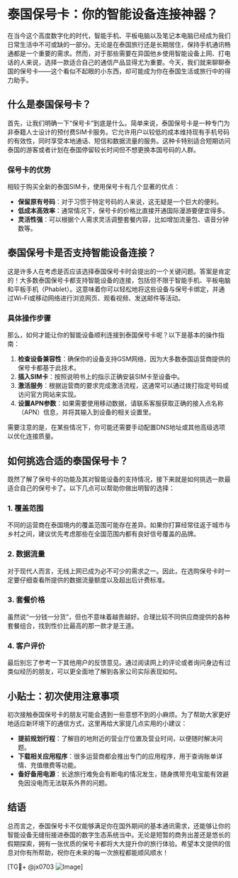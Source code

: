 # 泰国保号卡：你的智能设备连接神器？

在当今这个高度数字化的时代，智能手机、平板电脑以及笔记本电脑已经成为我们日常生活中不可或缺的一部分。无论是在泰国旅行还是长期居住，保持手机通讯畅通都是一个重要的需求。然而，对于那些需要在异国他乡使用智能设备上网、打电话的人来说，选择一款适合自己的通信产品显得尤为重要。今天，我们就来聊聊泰国的保号卡——这个看似不起眼的小东西，却可能成为你在泰国生活或旅行中的得力助手。

## 什么是泰国保号卡？

首先，让我们明确一下“保号卡”到底是什么。简单来说，泰国保号卡是一种专门为非泰籍人士设计的预付费SIM卡服务。它允许用户以较低的成本维持现有手机号码的有效性，同时享受本地通话、短信和数据流量的服务。这种卡特别适合短期访问泰国的游客或者计划在泰国停留较长时间但不想更换本国号码的人群。

### 保号卡的优势

相较于购买全新的泰国SIM卡，使用保号卡有几个显著的优点：
- **保留原有号码**：对于习惯于特定号码的人来说，这无疑是一个巨大的便利。
- **低成本高效率**：通常情况下，保号卡的价格比直接开通国际漫游要便宜得多。
- **灵活性强**：可以根据个人需求灵活调整套餐内容，比如增加流量包、语音分钟数等。

## 泰国保号卡是否支持智能设备连接？

这是许多人在考虑是否应该选择泰国保号卡时会提出的一个关键问题。答案是肯定的！大多数泰国保号卡都支持智能设备的连接，包括但不限于智能手机、平板电脑和平板手机（Phablet）。这意味着你可以轻松地将这些设备与保号卡绑定，并通过Wi-Fi或移动网络进行浏览网页、观看视频、发送邮件等活动。

### 具体操作步骤

那么，如何才能让你的智能设备顺利连接到泰国保号卡呢？以下是基本的操作指南：

1. **检查设备兼容性**：确保你的设备支持GSM网络，因为大多数泰国运营商提供的保号卡都基于此技术。
2. **插入SIM卡**：按照说明书上的指示正确安装SIM卡至设备中。
3. **激活服务**：根据运营商的要求完成激活流程，这通常可以通过拨打指定号码或访问官方网站来实现。
4. **设置APN参数**：如果需要使用移动数据，请联系客服获取正确的接入点名称（APN）信息，并将其输入到设备的相关设置里。

需要注意的是，在某些情况下，你可能还需要手动配置DNS地址或其他高级选项以优化连接质量。

## 如何挑选合适的泰国保号卡？

既然了解了保号卡的功能及其对智能设备的支持情况，接下来就是如何挑选一款最适合自己的保号卡了。以下几点可以帮助你做出明智的选择：

### 1. 覆盖范围
不同的运营商在泰国境内的覆盖范围可能存在差异。如果你打算经常往返于城市与乡村之间，建议优先考虑那些在全国范围内都有良好信号覆盖的品牌。

### 2. 数据流量
对于现代人而言，无线上网已成为必不可少的需求之一。因此，在选购保号卡时一定要仔细查看所提供的数据流量额度以及超出后计费标准。

### 3. 套餐价格
虽然说“一分钱一分货”，但也不意味着越贵越好。合理比较不同供应商提供的各种套餐组合，找到性价比最高的那一款才是王道。

### 4. 客户评价
最后别忘了参考一下其他用户的反馈意见。通过阅读网上的评论或者询问身边有过类似经历的朋友，可以更全面地了解到各家公司实际表现如何。

## 小贴士：初次使用注意事项

初次接触泰国保号卡的朋友可能会遇到一些意想不到的小麻烦。为了帮助大家更好地适应新环境下的通信方式，这里再给大家提几点实用的小建议：

- **提前规划行程**：了解目的地附近的营业厅位置及营业时间，以便随时解决问题。
- **下载相关应用程序**：很多运营商都会推出专门的应用程序，用于查询账单详情、充值缴费等功能。
- **备好备用电源**：长途旅行难免会有断电的情况发生，随身携带充电宝能有效避免因没电而无法联系外界的问题。

## 结语

总而言之，泰国保号卡不仅能够满足你在国外期间的基本通讯需求，还能够让你的智能设备无缝衔接进泰国的数字生态系统当中。无论是短暂的商务出差还是悠长的假期探索，拥有一张优质的保号卡都将大大提升你的旅行体验。希望本文提供的信息对你有所帮助，祝你在未来的每一次旅程都能顺风顺水！

[TG💪+ @jx0703 ![Image](https://github.com/user-attachments/assets/dbca1d08-cadb-493c-b0ec-ad6f7a83f270)]